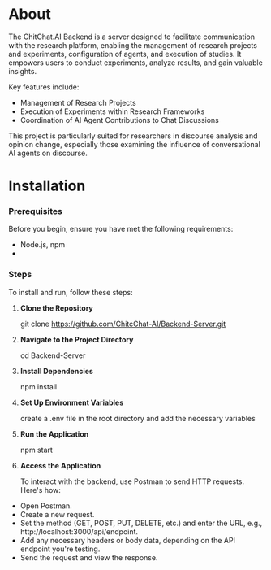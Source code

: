 # About

The ChitChat.AI Backend is a server designed to facilitate communication with the research platform, enabling the management of research projects and experiments, configuration of agents, and execution of studies. It empowers users to conduct experiments, analyze results, and gain valuable insights.

Key features include:

- Management of Research Projects
- Execution of Experiments within Research Frameworks
- Coordination of AI Agent Contributions to Chat Discussions

This project is particularly suited for researchers in discourse analysis and opinion change, especially those examining the influence of conversational AI agents on discourse.


# Installation

### Prerequisites
Before you begin, ensure you have met the following requirements:
- Node.js, npm
- 

### Steps
To install and run, follow these steps:

1. **Clone the Repository**  

   git clone https://github.com/ChitcChat-AI/Backend-Server.git

2. **Navigate to the Project Directory**

   cd Backend-Server

3. **Install Dependencies**

   npm install

4. **Set Up Environment Variables**

   create a .env file in the root directory and add the necessary variables

5. **Run the Application**

   npm start

6. **Access the Application**

   To interact with the backend, use Postman to send HTTP requests. Here's how:
  - Open Postman.
  - Create a new request.
  - Set the method (GET, POST, PUT, DELETE, etc.) and enter the URL, e.g., http://localhost:3000/api/endpoint.
  - Add any necessary headers or body data, depending on the API endpoint you're testing.
  - Send the request and view the response.
